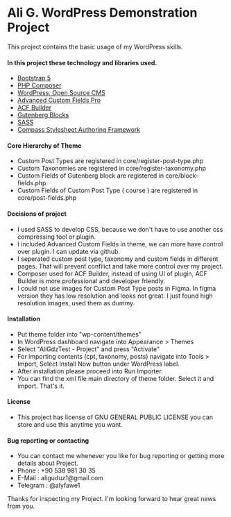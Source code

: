 # Ali G. WordPress Demonstration Project

This project contains the basic usage of my WordPress skills.

<h4>In this project these technology and libraries used.</h4>
<ul>
  <li><a href="https://getbootstrap.com/docs/5.0/getting-started/introduction/" target="_blank">Bootstrap 5</a></li>
  <li><a href="https://getcomposer.org/" target="_blank">PHP Composer</a></li>
  <li><a href="https://wordpress.org/" target="_blank">WordPress, Open Source CMS</a></li>
  <li><a href="https://github.com/wp-premium/advanced-custom-fields-pro" target="_blank">Advanced Custom Fields Pro</a></li>
  <li><a href="https://github.com/StoutLogic/acf-builder" target="_blank">ACF Builder</a></li>
  <li><a href="https://www.advancedcustomfields.com/blog/acf-5-8-introducing-acf-blocks-for-gutenberg/" target="_blank">Gutenberg Blocks</a></li>
  <li><a href="https://sass-lang.com/" target="_blank">SASS</a></li>
  <li><a href="http://compass-style.org/" target="_blank">Compass Stylesheet Authoring Framework</a></li>
 </ul>

<h4>Core Hierarchy of Theme</h4>
<ul>
  <li>Custom Post Types are registered in core/register-post-type.php</li>
  <li>Custom Taxonomies are registered in core/register-taxonomy.php</li>
  <li>Custom Fields of Gutenberg block are registered in core/block-fields.php</li>
  <li>Custom Fields of Custom Post Type ( course ) are registered in core/post-fields.php</li>
</ul>

<h4>Decisions of project</h4>
<ul>
  <li>I used SASS to develop CSS, because we don't have to use another css compressing tool or plugin.</li>
  <li>I included Advanced Custom Fields in theme, we can more have control over plugin. I can update via github.</li>
  <li>I seperated custom post type, taxonomy and custom fields in different pages. That will prevent confilict and take more control over my project.</li>
  <li>Composer used for ACF Builder, instead of using UI of plugin, ACF Builder is more professional and developer friendly.</li>
  <li>I could not use images for Custom Post Type posts in Figma. In figma version they has low resolution and looks not great. I just found high resolution images, used them as dummy.</li>
</ul>

<h4>Installation</h4>
<ul>
  <li>Put theme folder into "wp-content/themes"</li>
  <li>In WordPress dashboard navigate into Appearance > Themes</li>
  <li>Select "AliGdzTest - Project" and press "Activate"</li>
  <li>For importing contents (cpt, taxonomy, posts) navigate into Tools > Import, Select Install Now button under WordPress label.</li>
  <li>After installation please proceed into Run Importer.</li>
  <li>You can find the xml file main directory of theme folder. Select it and import. That's it.</li>
</ul>

<h4>License</h4>
<ul>
  <li>This project has license of  GNU GENERAL PUBLIC LICENSE you can store and use this anytime you want.</li>
</ul>

<h4>Bug reporting or contacting</h4>
<ul>
  <li>You can contact me whenever you like for bug reporting or getting more details about Project.</li>
  <li>Phone : +90 538 981 30 35</li>
  <li>E-Mail : aliguduz1@gmail.com</li>
  <li>Telegram : @alyfawe1</li>
</ul>


<p>
Thanks for inspecting my Project. I'm looking forward to hear great news from you.
</p>
